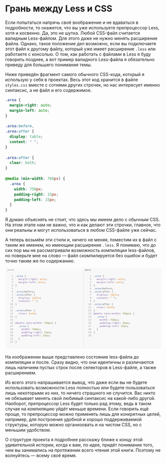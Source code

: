 # Грань между Less и CSS

Если попытаться напрячь своё воображение и не вдаваться в подробности, то
окажется, что вы уже используете препроцессор Less, хотя и косвенно. Да, это
не шутка. Любой CSS-файл считается валидным Less-файлом. Для этого даже не
нужно менять расширение файла. Однако, такое положение дел возможно, если вы
подключаете этот файл к другому файлу, который уже имеет расширение `.less`
или работаете с консолью. О том, как работать с файлами в Less я буду говорить
позднее, а вот пример валидного Less-файла я обязательно приведу для большего
понимания темы.

Ниже приведён фрагмент самого обычного CSS-кода, который я использую у себя в
проектах. Весь этот код хранится в файле `styles.css` вместе с сотнями других
строчек, но нас интересует именно синтаксис, а не файл и его содержимое.

```css
.area {
  margin-right: auto;
  margin-left: auto;
}

.area:before,
.area:after {
  display: table;
  content: " ";
}

.area:after {
  clear: both;
}

@media (min-width: 768px) {
  .area {
    width: 750px;
    padding-right: 15px;
    padding-left: 15px;
  }
}
```

Я думаю объяснять не стоит, что здесь мы имеем дело с обычным CSS. На этом
этапе нам не важно, что и как делают эти строчки, главное, что они реальны и
могут использоваться в любом CSS-файле уже сейчас.

А теперь возьмём эти стили и, ничего не меняя, поместим их в файл с таким же
именем, но имеющим расширение `.less`. Я понимаю, что до сих пор мы не
рассматривали возможность компиляции less-файлов, но поверьте мне на слово —
файл скомпилируется без ошибок и будет точно таким же по содержанию.

![](../images/chapter_1_less_to_css.png)

На изображении выше представлено состояние less-файла до компиляции и после.
Сразу видно, что они идентичны и различаются лишь наличием пустых строк после
селекторов в Less-файле, а также расширением.

Из всего этого напрашивается вывод, что даже если вы не будете использовать
возможности Less полностью или будете пользоваться лишь некоторыми из них, то
ничего страшного не случится. Вас никто не обязывает менять свой любимый
синтаксис на какой-либо другой. Наоборот, препроцессор Less будет только рад
этому, ведь в таком случае на компиляцию уйдёт меньше времени. Если говорить
ещё проще, то препроцессор можно применять лишь для конкретных целей,
например, для построения удобной и хорошо поддерживаемой структуры, которую
можно организовать и на чистом CSS, но с меньшим удобством.

О структуре проекта я подробнее расскажу ближе к концу этой удивительной
истории, когда к вам, по идее, придёт понимание того, чем вы занимались на
протяжении всего чтения этой книги. Поэтому не волнуйтесь — всему своё время.
